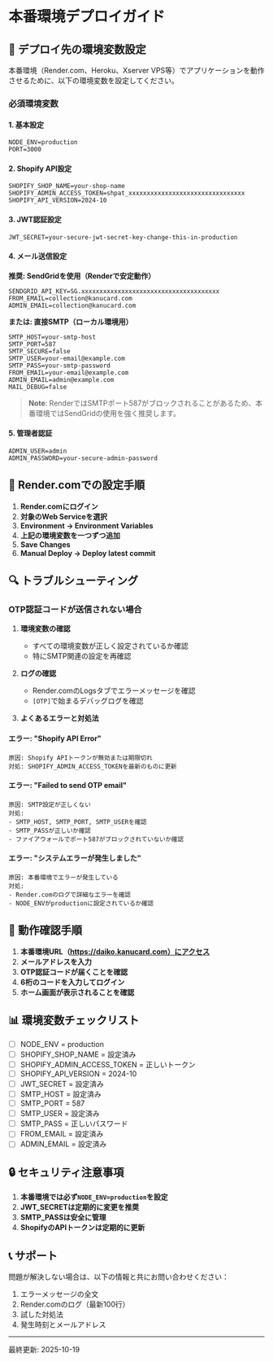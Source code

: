 # 本番環境デプロイガイド

## 🚀 デプロイ先の環境変数設定

本番環境（Render.com、Heroku、Xserver VPS等）でアプリケーションを動作させるために、以下の環境変数を設定してください。

### 必須環境変数

#### 1. 基本設定
```
NODE_ENV=production
PORT=3000
```

#### 2. Shopify API設定
```
SHOPIFY_SHOP_NAME=your-shop-name
SHOPIFY_ADMIN_ACCESS_TOKEN=shpat_xxxxxxxxxxxxxxxxxxxxxxxxxxxxxxxx
SHOPIFY_API_VERSION=2024-10
```

#### 3. JWT認証設定
```
JWT_SECRET=your-secure-jwt-secret-key-change-this-in-production
```

#### 4. メール送信設定

**推奨: SendGridを使用（Renderで安定動作）**
```
SENDGRID_API_KEY=SG.xxxxxxxxxxxxxxxxxxxxxxxxxxxxxxxxxxxxxx
FROM_EMAIL=collection@kanucard.com
ADMIN_EMAIL=collection@kanucard.com
```

**または: 直接SMTP（ローカル環境用）**
```
SMTP_HOST=your-smtp-host
SMTP_PORT=587
SMTP_SECURE=false
SMTP_USER=your-email@example.com
SMTP_PASS=your-smtp-password
FROM_EMAIL=your-email@example.com
ADMIN_EMAIL=admin@example.com
MAIL_DEBUG=false
```

> **Note**: RenderではSMTPポート587がブロックされることがあるため、本番環境ではSendGridの使用を強く推奨します。

#### 5. 管理者認証
```
ADMIN_USER=admin
ADMIN_PASSWORD=your-secure-admin-password
```

## 📝 Render.comでの設定手順

1. **Render.comにログイン**
2. **対象のWeb Serviceを選択**
3. **Environment → Environment Variables**
4. **上記の環境変数を一つずつ追加**
5. **Save Changes**
6. **Manual Deploy → Deploy latest commit**

## 🔍 トラブルシューティング

### OTP認証コードが送信されない場合

1. **環境変数の確認**
   - すべての環境変数が正しく設定されているか確認
   - 特にSMTP関連の設定を再確認

2. **ログの確認**
   - Render.comのLogsタブでエラーメッセージを確認
   - `[OTP]`で始まるデバッグログを確認

3. **よくあるエラーと対処法**

#### エラー: "Shopify API Error"
```
原因: Shopify APIトークンが無効または期限切れ
対処: SHOPIFY_ADMIN_ACCESS_TOKENを最新のものに更新
```

#### エラー: "Failed to send OTP email"
```
原因: SMTP設定が正しくない
対処:
- SMTP_HOST, SMTP_PORT, SMTP_USERを確認
- SMTP_PASSが正しいか確認
- ファイアウォールでポート587がブロックされていないか確認
```

#### エラー: "システムエラーが発生しました"
```
原因: 本番環境でエラーが発生している
対処:
- Render.comのログで詳細なエラーを確認
- NODE_ENVがproductionに設定されているか確認
```

## 🎯 動作確認手順

1. **本番環境URL（https://daiko.kanucard.com）にアクセス**
2. **メールアドレスを入力**
3. **OTP認証コードが届くことを確認**
4. **6桁のコードを入力してログイン**
5. **ホーム画面が表示されることを確認**

## 📊 環境変数チェックリスト

- [ ] NODE_ENV = production
- [ ] SHOPIFY_SHOP_NAME = 設定済み
- [ ] SHOPIFY_ADMIN_ACCESS_TOKEN = 正しいトークン
- [ ] SHOPIFY_API_VERSION = 2024-10
- [ ] JWT_SECRET = 設定済み
- [ ] SMTP_HOST = 設定済み
- [ ] SMTP_PORT = 587
- [ ] SMTP_USER = 設定済み
- [ ] SMTP_PASS = 正しいパスワード
- [ ] FROM_EMAIL = 設定済み
- [ ] ADMIN_EMAIL = 設定済み

## 🔒 セキュリティ注意事項

1. **本番環境では必ず`NODE_ENV=production`を設定**
2. **JWT_SECRETは定期的に変更を推奨**
3. **SMTP_PASSは安全に管理**
4. **ShopifyのAPIトークンは定期的に更新**

## 📞 サポート

問題が解決しない場合は、以下の情報と共にお問い合わせください：

1. エラーメッセージの全文
2. Render.comのログ（最新100行）
3. 試した対処法
4. 発生時刻とメールアドレス

---

最終更新: 2025-10-19